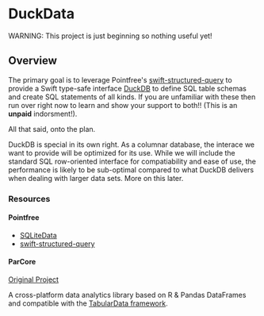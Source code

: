 # DuckData
WARNING: This project is just beginning so nothing useful yet!

## Overview
The primary goal is to leverage Pointfree's [swift-structured-query](https://swiftpackageindex.com/pointfreeco/swift-structured-queries)
to provide a Swift type-safe interface [DuckDB](https://duckdb.org/why_duckdb) to define 
SQL table schemas and create SQL statements of all kinds. If you 
are unfamiliar with these then run over right now to learn and show
your support to both!! (This is an **unpaid** indorsment!).

All that said, onto the plan.

DuckDB is special in its own right. As a columnar database, the
interace we want to provide will be optimized for its use. While
we will include the standard SQL row-oriented interface for
compatiability and ease of use, the performance is likely to
be sub-optimal compared to what DuckDB delivers when dealing
with larger data sets. More on this later.  


### Resources

#### Pointfree
- [SQLiteData](https://swiftpackageindex.com/pointfreeco/sqlite-data)
- [swift-structured-query](https://swiftpackageindex.com/pointfreeco/swift-structured-queries)

#### ParCore
[Original Project](https://github.com/parquette/ParCore)

A cross-platform data analytics library based on R & Pandas 
DataFrames and compatible with the [TabularData framework](https://developer.apple.com/documentation/tabulardata).

